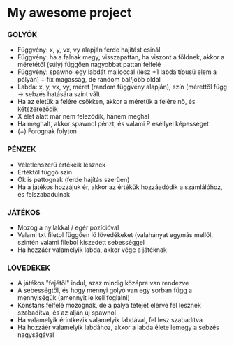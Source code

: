# My awesome project

### **GOLYÓK**


* Függvény: x, y, vx, vy alapján ferde hajítást csinál
* Függvény: ha a falnak megy, visszapattan, ha viszont a földnek, akkor a méretétől (súly) függően nagyobbat pattan felfelé
* Függvény: spawnol egy labdát malloccal (lesz +1 labda típusú elem a pályán) + fix magasság, de random bal/jobb oldal
* Labda: x, y, vx, vy, méret (random függvény alapján), szín (mérettől függ -> sebzés hatására színt vált
* Ha az életük a felére csökken, akkor a méretük a felére nő, és kétszereződik
* X élet alatt már nem feleződik, hanem meghal
* Ha meghalt, akkor spawnol pénzt, és valami P eséllyel képességet
* (+) Forognak folyton


### **PÉNZEK**


* Véletlenszerű értékeik lesznek
* Értéktől függő szín
* Ők is pattognak (ferde hajítás szerűen)
* Ha a játékos hozzájuk ér, akkor az értékük hozzáadódik a számlálóhoz, és felszabadulnak


### **JÁTÉKOS**


* Mozog a nyilakkal / egér pozícióval
* Valami txt filetol függően lő lövedékeket (valahányat egymás mellől, szintén valami filebol kiszedett sebességgel
* Ha hozzáér valamelyik labda, akkor vége a játéknak


### **LÖVEDÉKEK**


* A játékos "fejétől" indul, azaz mindig középre van rendezve
* A sebességtől, és hogy mennyi golyó van egy sorban függ a mennyiségük (amennyit le kell foglalni)
* Konstans felfelé mozognak, de a pálya tetejét elérve fel lesznek szabadítva, és az alján új spawnol
* Ha valamelyik érintkezik valamelyik labdával, fel lesz szabadítva
* Ha hozzáér valamelyik labdához, akkor a labda élete lemegy a sebzés nagyságával